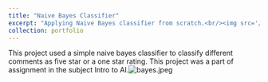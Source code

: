 ```yaml
---
title: "Naive Bayes Classifier"
excerpt: "Applying Naive Bayes classifier from scratch.<br/><img src='/ai/images/bayes.jpeg'>"
collection: portfolio
---
```

This project used a simple naive bayes classifier to classify different comments as five star or a one star rating. This project was a part of assignment in the subject Intro to AI.![bayes.jpeg](/ai/images/bayes.jpeg)
